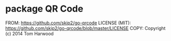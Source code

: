 # package QR Code

FROM: https://github.com/skip2/go-qrcode 
LICENSE (MIT): https://github.com/skip2/go-qrcode/blob/master/LICENSE
COPY: Copyright (c) 2014 Tom Harwood